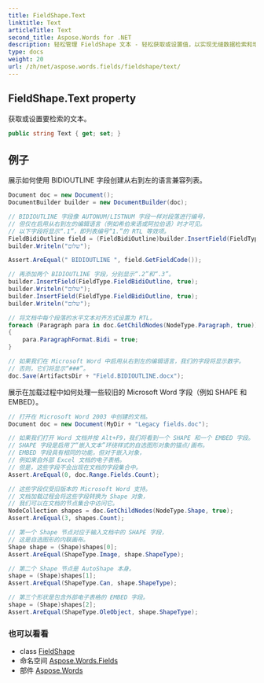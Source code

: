 ```yaml
---
title: FieldShape.Text
linktitle: Text
articleTitle: Text
second_title: Aspose.Words for .NET
description: 轻松管理 FieldShape 文本 - 轻松获取或设置值，以实现无缝数据检索和增强应用程序的功能。
type: docs
weight: 20
url: /zh/net/aspose.words.fields/fieldshape/text/
---
```

## FieldShape.Text property

获取或设置要检索的文本。

```csharp
public string Text { get; set; }
```

## 例子

展示如何使用 BIDIOUTLINE 字段创建从右到左的语言兼容列表。

```csharp
Document doc = new Document();
DocumentBuilder builder = new DocumentBuilder(doc);

// BIDIOUTLINE 字段像 AUTONUM/LISTNUM 字段一样对段落进行编号，
// 但仅在启用从右到左的编辑语言（例如希伯来语或阿拉伯语）时才可见。
// 以下字段将显示“.1”，即列表编号“1.”的 RTL 等效项。
FieldBidiOutline field = (FieldBidiOutline)builder.InsertField(FieldType.FieldBidiOutline, true);
builder.Writeln("שלום");

Assert.AreEqual(" BIDIOUTLINE ", field.GetFieldCode());

// 再添加两个 BIDIOUTLINE 字段，分别显示“.2”和“.3”。
builder.InsertField(FieldType.FieldBidiOutline, true);
builder.Writeln("שלום");
builder.InsertField(FieldType.FieldBidiOutline, true);
builder.Writeln("שלום");

// 将文档中每个段落的水平文本对齐方式设置为 RTL。
foreach (Paragraph para in doc.GetChildNodes(NodeType.Paragraph, true))
{
    para.ParagraphFormat.Bidi = true;
}

// 如果我们在 Microsoft Word 中启用从右到左的编辑语言，我们的字段将显示数字。
// 否则，它们将显示“###”。
doc.Save(ArtifactsDir + "Field.BIDIOUTLINE.docx");
```

展示在加载过程中如何处理一些较旧的 Microsoft Word 字段（例如 SHAPE 和 EMBED）。

```csharp
// 打开在 Microsoft Word 2003 中创建的文档。
Document doc = new Document(MyDir + "Legacy fields.doc");

// 如果我们打开 Word 文档并按 Alt+F9，我们将看到一个 SHAPE 和一个 EMBED 字段。
// SHAPE 字段是启用了“嵌入文本”环绕样式的自选图形对象的锚点/画布。
// EMBED 字段具有相同的功能，但对于嵌入对象，
// 例如来自外部 Excel 文档的电子表格。
// 但是，这些字段不会出现在文档的字段集合中。
Assert.AreEqual(0, doc.Range.Fields.Count);

// 这些字段仅受旧版本的 Microsoft Word 支持。
// 文档加载过程会将这些字段转换为 Shape 对象，
// 我们可以在文档的节点集合中访问它。
NodeCollection shapes = doc.GetChildNodes(NodeType.Shape, true);
Assert.AreEqual(3, shapes.Count);

// 第一个 Shape 节点对应于输入文档中的 SHAPE 字段，
// 这是自选图形的内联画布。
Shape shape = (Shape)shapes[0];
Assert.AreEqual(ShapeType.Image, shape.ShapeType);

// 第二个 Shape 节点是 AutoShape 本身。
shape = (Shape)shapes[1];
Assert.AreEqual(ShapeType.Can, shape.ShapeType);

// 第三个形状是包含外部电子表格的 EMBED 字段。
shape = (Shape)shapes[2];
Assert.AreEqual(ShapeType.OleObject, shape.ShapeType);
```

### 也可以看看

* class [FieldShape](../)
* 命名空间 [Aspose.Words.Fields](../../../aspose.words.fields/)
* 部件 [Aspose.Words](../../../)
